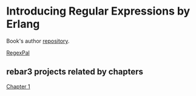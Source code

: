 # Introducing Regular Expressions by Erlang

Book's author [repository](https://github.com/michaeljamesfitzgerald/Introducing-Regular-Expressions).

[RegexPal](https://www.regexpal.com/)

## rebar3 projects related by chapters

[Chapter 1](code/ch01)

